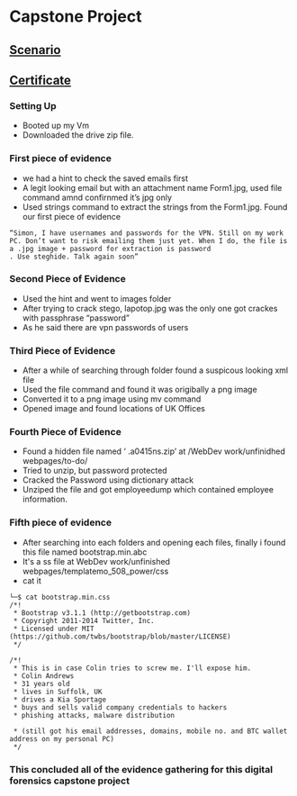 
# Capstone Project
## [Scenario](https://github.com/alejandro-garf/Blue-Team-Junior-Analyst/blob/main/Intro%20To%20Digital%20Forensics/Scenario.md)
## [Certificate](https://github.com/alejandro-garf/Blue-Team-Junior-Analyst/blob/main/Intro%20to%20DarkWeb%20Operations/IntroToDarkwebOPs.pdf)
### Setting Up
 - Booted up my Vm
 - Downloaded the drive zip file.
### First piece of evidence 
 - we had a hint to check the saved emails first
 - A legit looking email but with an attachment name Form1.jpg, used file command amnd confirnmed it’s jpg only
 - Used strings command to extract the strings from the Form1.jpg. Found our first piece of evidence
```
“Simon, I have usernames and passwords for the VPN. Still on my work PC. Don’t want to risk emailing them just yet. When I do, the file is a .jpg image + password for extraction is password
. Use steghide. Talk again soon”
```
### Second Piece of Evidence 
 - Used the hint and went to images folder
 - After trying to crack stego, lapotop.jpg was the only one got crackes with passphrase “password”
 - As he said there are vpn passwords of users
### Third Piece of Evidence 
 - After a while of searching through folder found a suspicous looking xml file
 - Used the file command and found it was origibally a png image
 - Converted it to a png image using mv command
 - Opened image and found locations of UK Offices
### Fourth Piece of Evidence
 - Found a hidden file named ‘ .a0415ns.zip’ at /WebDev work/unfinidhed webpages/to-do/
 - Tried to unzip, but password protected
 - Cracked the Password using dictionary attack
 - Unziped the file and got employeedump which contained employee information.
### Fifth piece of evidence
 - After searching into each folders and opening each files, finally i found this file named bootstrap.min.abc
 - It's a ss file at WebDev work/unfinished webpages/templatemo_508_power/css
 - cat it
```
└─$ cat bootstrap.min.css
/*!
 * Bootstrap v3.1.1 (http://getbootstrap.com)
 * Copyright 2011-2014 Twitter, Inc.
 * Licensed under MIT (https://github.com/twbs/bootstrap/blob/master/LICENSE)
 */

/*!
 * This is in case Colin tries to screw me. I'll expose him.
 * Colin Andrews
 * 31 years old
 * lives in Suffolk, UK
 * drives a Kia Sportage
 * buys and sells valid company credentials to hackers
 * phishing attacks, malware distribution

 * (still got his email addresses, domains, mobile no. and BTC wallet address on my personal PC)
 */
```

### This concluded all of the evidence gathering for this digital forensics capstone project
